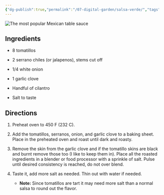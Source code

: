 ```yaml
---
{"dg-publish":true,"permalink":"/07-digital-garden/salsa-verde/","tags":["recipes"],"updated":"2025-04-03T08:42:07.239-07:00"}
---
```




![The most popular Mexican table sauce](https://youtu.be/6_RmlLgBGD0?si=mwkp_zWoALUEGuHf)

## Ingredients

- 8 tomatillos
    
- 2 serrano chiles (or jalapenos), stems cut off
    
- 1/4 white onion
    
- 1 garlic clove
    
- Handful of cilantro
    
- Salt to taste

## Directions

1. Preheat oven to 450 F (232 C).
    
2. Add the tomatillos, serranos, onion, and garlic clove to a baking sheet. Place in the preheated oven and roast until dark and roasty.
    
3. Remove the skin from the garlic clove and if the tomatillo skins are black and burnt remove those too (I like to keep them in). Place all the roasted ingredients in a blender or food processor with a sprinkle of salt. Pulse until desired consistency is reached, do not over blend.
    
4. Taste it, add more salt as needed. Thin out with water if needed.
    
    - **Note:** Since tomatillos are tart it may need more salt than a normal salsa to round out the flavor.
 

